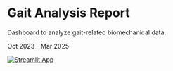 # Gait Analysis Report

Dashboard to analyze gait-related biomechanical data.

Oct 2023 - Mar 2025

[![Streamlit App](https://static.streamlit.io/badges/streamlit_badge_black_white.svg)](https://gaitreport.streamlit.app)
